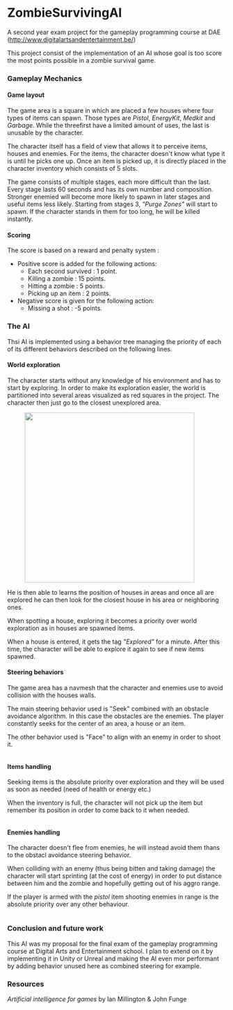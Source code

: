 # ZombieSurvivingAI

A second year exam project for the gameplay programming course at DAE (http://www.digitalartsandentertainment.be/)



This project consist of the implementation of an AI whose goal is too score the most points possible in a zombie survival game.



<h3 class="has-dark-gray-color has-text-color has-medium-font-size">Gameplay Mechanics</h3>
<!-- /wp:heading -->

<!-- wp:heading {"level":4} -->
<h4>Game layout</h4>
<!-- /wp:heading -->

<!-- wp:paragraph -->
<p>The game area is a square in which are placed a few houses where four types of items can spawn. Those types are <em>Pistol</em>, <em>EnergyKit</em>, <em>Medkit</em> and <em>Garbage</em>. While the threefirst  have a limited amount of uses, the last is unusable by the character.</p>
<!-- /wp:paragraph -->

<!-- wp:paragraph -->
<p>The character itself has a field of view that allows it to perceive items, houses and enemies. For the items, the character doesn't know what type it is until he picks one up. Once an item is picked up, it is directly placed in the character inventory which consists of 5 slots.</p>
<!-- /wp:paragraph -->

<!-- wp:paragraph -->
<p>The game consists of multiple stages, each more difficult than the last. Every stage lasts 60 seconds and has its own number and composition. Stronger enemied will become more likely to spawn in later stages and useful items less likely. Starting from stages 3, <em>"Purge Zones"</em> will start to spawn. If the character stands in them for too long, he will be killed instantly.</p>
<!-- /wp:paragraph -->

<!-- wp:heading {"level":4} -->
<h4>Scoring</h4>
<!-- /wp:heading -->

<!-- wp:paragraph -->
<p>The score is based on a reward and penalty system :</p>
<!-- /wp:paragraph -->

<!-- wp:list -->
<ul><li>Positive score is added for the following actions:<ul><li>Each second survived : 1 point.</li><li>Killing a zombie : 15 points.</li><li>Hitting a zombie : 5 points.</li><li>Picking up an item : 2 points.</li></ul></li><li>Negative score is given for the following action:<ul><li>Missing a shot : -5 points.</li></ul></li></ul>
<!-- /wp:list -->

<!-- wp:paragraph -->
<p></p>
<!-- /wp:paragraph -->

<!-- wp:heading {"level":3,"textColor":"dark-gray"} -->
<h3 class="has-dark-gray-color has-text-color">The AI </h3>
<!-- /wp:heading -->

<!-- wp:paragraph -->
<p>Thsi AI is implemented using a behavior tree managing the priority of each of its different behaviors described on the following lines.</p>
<!-- /wp:paragraph -->

<!-- wp:heading {"level":4} -->
<h4>World exploration</h4>
<!-- /wp:heading -->

<!-- wp:paragraph -->
<p>The character starts without any knowledge of his environment and has to start by exploring. In order to make its exploration easier, the world is partitioned into several areas visualized as red squares in the project. The character then just go to the closest unexplored area.</p>
<!-- /wp:paragraph -->

<!-- wp:image {"align":"center","id":51,"width":390,"height":391,"sizeSlug":"large","linkDestination":"none"} -->
<div class="wp-block-image"><figure class="aligncenter size-large is-resized"><img src="https://maximeleriche.files.wordpress.com/2021/10/partitioned-space.png?w=486" alt="" class="wp-image-51" width="390" height="391"/></figure></div>
<!-- /wp:image -->

<!-- wp:paragraph -->
<p> He is then able to learns the position of houses in areas and once all are explored he can then look for the closest house in his area or neighboring ones.</p>
<!-- /wp:paragraph -->

<!-- wp:paragraph -->
<p>When spotting a house, exploring it becomes a priority over world exploration as in houses are spawned items.</p>
<!-- /wp:paragraph -->

<!-- wp:paragraph -->
<p>When a house is entered, it gets the tag <em>"Explored"</em> for a minute. After this time, the character will be able to explore it again to see if new items spawned.</p>
<!-- /wp:paragraph -->

<!-- wp:heading {"level":4} -->
<h4>Steering behaviors</h4>
<!-- /wp:heading -->

<!-- wp:paragraph -->
<p>The game area has a navmesh that the character and enemies use to avoid collision with the houses walls.</p>
<!-- /wp:paragraph -->

<!-- wp:paragraph -->
<p>The main steering behavior used is "Seek" combined with an obstacle avoidance algorithm. In this case the obstacles are the enemies. The player constantly seeks for the center of an area, a house or an item.</p>
<!-- /wp:paragraph -->

<!-- wp:paragraph -->
<p>The other behavior used is "Face" to align with an enemy in order to shoot it.</p>
<!-- /wp:paragraph -->

<!-- wp:image {"id":53,"sizeSlug":"large","linkDestination":"none"} -->
<figure class="wp-block-image size-large"><img src="https://maximeleriche.files.wordpress.com/2021/10/movement.gif?w=1024" alt="" class="wp-image-53"/></figure>
<!-- /wp:image -->

<!-- wp:paragraph -->
<p></p>
<!-- /wp:paragraph -->

<!-- wp:heading {"level":4} -->
<h4>Items handling</h4>
<!-- /wp:heading -->

<!-- wp:paragraph -->
<p>Seeking items is the absolute priority over exploration and they will be used as soon as needed (need of health or energy etc.)</p>
<!-- /wp:paragraph -->

<!-- wp:paragraph -->
<p>When the inventory is full, the character will not pick up the item but remember its position in order to come back to it when needed.</p>
<!-- /wp:paragraph -->

<!-- wp:image {"id":55,"sizeSlug":"large","linkDestination":"none"} -->
<figure class="wp-block-image size-large"><img src="https://maximeleriche.files.wordpress.com/2021/10/itemhandling.gif?w=1024" alt="" class="wp-image-55"/></figure>
<!-- /wp:image -->

<!-- wp:paragraph -->
<p></p>
<!-- /wp:paragraph -->

<!-- wp:heading {"level":4} -->
<h4>Enemies handling</h4>
<!-- /wp:heading -->

<!-- wp:paragraph -->
<p>The character doesn't flee from enemies, he will instead avoid them thans to the obstacl avoidance steering behavior. </p>
<!-- /wp:paragraph -->

<!-- wp:paragraph -->
<p>When colliding with an enemy (thus being bitten and taking damage) the character will start sprinting (at the cost of energy) in order to put distance between him and the zombie and hopefully getting out of his aggro range.</p>
<!-- /wp:paragraph -->

<!-- wp:paragraph -->
<p>If the player is armed with the <em>pistol</em> item shooting enemies in range is the absolute priority over any other behaviour.</p>
<!-- /wp:paragraph -->

<!-- wp:image {"id":57,"sizeSlug":"large","linkDestination":"none"} -->
<figure class="wp-block-image size-large"><img src="https://maximeleriche.files.wordpress.com/2021/10/enemyhandling.gif?w=1024" alt="" class="wp-image-57"/></figure>
<!-- /wp:image -->

<!-- wp:paragraph -->
<p></p>
<!-- /wp:paragraph -->

<!-- wp:heading {"level":3,"textColor":"dark-gray"} -->
<h3 class="has-dark-gray-color has-text-color">Conclusion and future work</h3>
<!-- /wp:heading -->

<!-- wp:paragraph -->
<p>This AI was my proposal for the final exam of the gameplay programming course at Digital Arts and Entertainment school. I plan to extend on it by implementing it in Unity or Unreal and making the AI even mor performant by adding behavior unused here as combined steering for example.</p>
<!-- /wp:paragraph -->

<!-- wp:paragraph -->
<p></p>
<!-- /wp:paragraph -->

<!-- wp:heading {"level":3} -->
<h3>Resources</h3>
<!-- /wp:heading -->

<!-- wp:paragraph -->
<p><em>Artificial intelligence for games</em> by Ian Millington &amp; John Funge</p>
<!-- /wp:paragraph -->

<!-- wp:paragraph -->
<p></p>
<!-- /wp:paragraph -->
